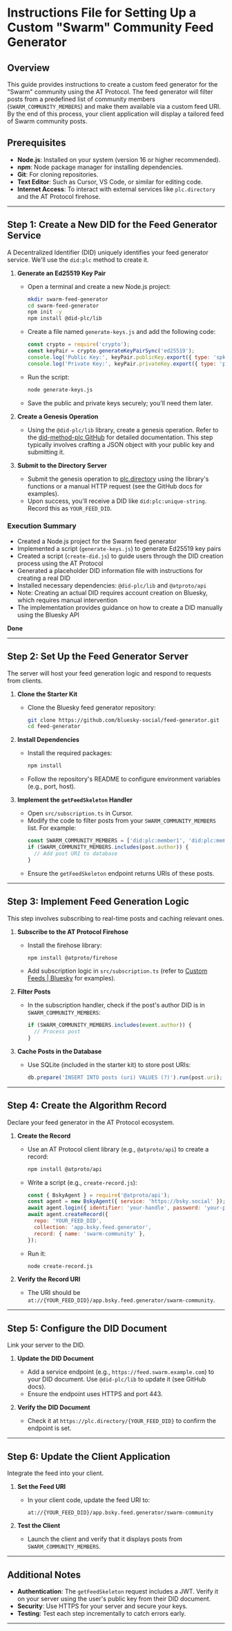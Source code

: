 # Instructions File for Setting Up a Custom "Swarm" Community Feed Generator

## Overview
This guide provides instructions to create a custom feed generator for the "Swarm" community using the AT Protocol. The feed generator will filter posts from a predefined list of community members (`SWARM_COMMUNITY_MEMBERS`) and make them available via a custom feed URI. By the end of this process, your client application will display a tailored feed of Swarm community posts.

## Prerequisites
- **Node.js**: Installed on your system (version 16 or higher recommended).
- **npm**: Node package manager for installing dependencies.
- **Git**: For cloning repositories.
- **Text Editor**: Such as Cursor, VS Code, or similar for editing code.
- **Internet Access**: To interact with external services like `plc.directory` and the AT Protocol firehose.

---

## Step 1: Create a New DID for the Feed Generator Service
A Decentralized Identifier (DID) uniquely identifies your feed generator service. We'll use the `did:plc` method to create it.

1. **Generate an Ed25519 Key Pair**
   - Open a terminal and create a new Node.js project:
     ```bash
     mkdir swarm-feed-generator
     cd swarm-feed-generator
     npm init -y
     npm install @did-plc/lib
     ```
   - Create a file named `generate-keys.js` and add the following code:
     ```javascript
     const crypto = require('crypto');
     const keyPair = crypto.generateKeyPairSync('ed25519');
     console.log('Public Key:', keyPair.publicKey.export({ type: 'spki', format: 'pem' }));
     console.log('Private Key:', keyPair.privateKey.export({ type: 'pkcs8', format: 'pem' }));
     ```
   - Run the script:
     ```bash
     node generate-keys.js
     ```
   - Save the public and private keys securely; you'll need them later.

2. **Create a Genesis Operation**
   - Using the `@did-plc/lib` library, create a genesis operation. Refer to the [did-method-plc GitHub](https://github.com/did-method-plc/did-method-plc) for detailed documentation. This step typically involves crafting a JSON object with your public key and submitting it.

3. **Submit to the Directory Server**
   - Submit the genesis operation to [plc.directory](https://web.plc.directory) using the library's functions or a manual HTTP request (see the GitHub docs for examples).
   - Upon success, you'll receive a DID like `did:plc:unique-string`. Record this as `YOUR_FEED_DID`.

### Execution Summary
- Created a Node.js project for the Swarm feed generator
- Implemented a script (`generate-keys.js`) to generate Ed25519 key pairs
- Created a script (`create-did.js`) to guide users through the DID creation process using the AT Protocol
- Generated a placeholder DID information file with instructions for creating a real DID
- Installed necessary dependencies: `@did-plc/lib` and `@atproto/api`
- Note: Creating an actual DID requires account creation on Bluesky, which requires manual intervention
- The implementation provides guidance on how to create a DID manually using the Bluesky API

**Done**

---

## Step 2: Set Up the Feed Generator Server
The server will host your feed generation logic and respond to requests from clients.

1. **Clone the Starter Kit**
   - Clone the Bluesky feed generator repository:
     ```bash
     git clone https://github.com/bluesky-social/feed-generator.git
     cd feed-generator
     ```

2. **Install Dependencies**
   - Install the required packages:
     ```bash
     npm install
     ```
   - Follow the repository's README to configure environment variables (e.g., port, host).

3. **Implement the `getFeedSkeleton` Handler**
   - Open `src/subscription.ts` in Cursor.
   - Modify the code to filter posts from your `SWARM_COMMUNITY_MEMBERS` list. For example:
     ```typescript
     const SWARM_COMMUNITY_MEMBERS = ['did:plc:member1', 'did:plc:member2']; // Your list here
     if (SWARM_COMMUNITY_MEMBERS.includes(post.author)) {
       // Add post URI to database
     }
     ```
   - Ensure the `getFeedSkeleton` endpoint returns URIs of these posts.

---

## Step 3: Implement Feed Generation Logic
This step involves subscribing to real-time posts and caching relevant ones.

1. **Subscribe to the AT Protocol Firehose**
   - Install the firehose library:
     ```bash
     npm install @atproto/firehose
     ```
   - Add subscription logic in `src/subscription.ts` (refer to [Custom Feeds | Bluesky](https://docs.bsky.app/docs/starter-templates/custom-feeds) for examples).

2. **Filter Posts**
   - In the subscription handler, check if the post's author DID is in `SWARM_COMMUNITY_MEMBERS`:
     ```typescript
     if (SWARM_COMMUNITY_MEMBERS.includes(event.author)) {
       // Process post
     }
     ```

3. **Cache Posts in the Database**
   - Use SQLite (included in the starter kit) to store post URIs:
     ```typescript
     db.prepare('INSERT INTO posts (uri) VALUES (?)').run(post.uri);
     ```

---

## Step 4: Create the Algorithm Record
Declare your feed generator in the AT Protocol ecosystem.

1. **Create the Record**
   - Use an AT Protocol client library (e.g., `@atproto/api`) to create a record:
     ```bash
     npm install @atproto/api
     ```
   - Write a script (e.g., `create-record.js`):
     ```javascript
     const { BskyAgent } = require('@atproto/api');
     const agent = new BskyAgent({ service: 'https://bsky.social' });
     await agent.login({ identifier: 'your-handle', password: 'your-password' });
     await agent.createRecord({
       repo: 'YOUR_FEED_DID',
       collection: 'app.bsky.feed.generator',
       record: { name: 'swarm-community' },
     });
     ```
   - Run it:
     ```bash
     node create-record.js
     ```

2. **Verify the Record URI**
   - The URI should be `at://{YOUR_FEED_DID}/app.bsky.feed.generator/swarm-community`.

---

## Step 5: Configure the DID Document
Link your server to the DID.

1. **Update the DID Document**
   - Add a service endpoint (e.g., `https://feed.swarm.example.com`) to your DID document. Use `@did-plc/lib` to update it (see GitHub docs).
   - Ensure the endpoint uses HTTPS and port 443.

2. **Verify the DID Document**
   - Check it at `https://plc.directory/{YOUR_FEED_DID}` to confirm the endpoint is set.

---

## Step 6: Update the Client Application
Integrate the feed into your client.

1. **Set the Feed URI**
   - In your client code, update the feed URI to:
     ```
     at://{YOUR_FEED_DID}/app.bsky.feed.generator/swarm-community
     ```

2. **Test the Client**
   - Launch the client and verify that it displays posts from `SWARM_COMMUNITY_MEMBERS`.

---

## Additional Notes
- **Authentication**: The `getFeedSkeleton` request includes a JWT. Verify it on your server using the user's public key from their DID document.
- **Security**: Use HTTPS for your server and secure your keys.
- **Testing**: Test each step incrementally to catch errors early.

---